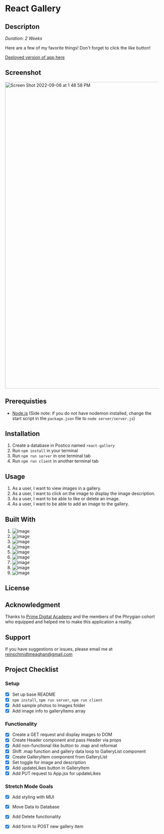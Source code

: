 # React Gallery

## Descripton

*Duration: 2 Weeks*

Here are a few of my favorite things! Don't forget to click the like button!

[Deployed version of app here](https://desolate-spire-67480.herokuapp.com/)

## Screenshot

<img width="1001" alt="Screen Shot 2022-09-06 at 1 48 58 PM" src="https://user-images.githubusercontent.com/98852538/188715155-260679e5-bb3d-465f-aebb-7fc45f241b8f.png">

## Prerequisties 

- [Node.js](https://nodejs.org/en/)
(Side note: if you do not have nodemon installed, change the start script in the `package.json` file to `node server/server.js`)

## Installation
1. Create a database in Postico named `react-gallery`
2. Run `npm install` in your terminal
2. Run `npm run server` in one terminal tab
4. Run `npm run client` in another terminal tab

## Usage
1. As a user, I want to view images in a gallery.
2. As a user, I want to click on the image to display the image description.
3. As a user, I want to be able to like or delete an image.
4. As a user, I want to be able to add an image to the gallery.

## Built With

1. ![image](https://img.shields.io/badge/HTML5-E34F26?style=for-the-badge&logo=html5&logoColor=white)
2. ![image](https://img.shields.io/badge/CSS3-1572B6?style=for-the-badge&logo=css3&logoColor=white)
3. ![image](https://img.shields.io/badge/JavaScript-323330?style=for-the-badge&logo=javascript&logoColor=F7DF1E)
4. ![image](https://img.shields.io/badge/jQuery-0769AD?style=for-the-badge&logo=jquery&logoColor=white)
5. ![image](https://img.shields.io/badge/Node.js-339933?style=for-the-badge&logo=nodedotjs&logoColor=white)
6. ![image](https://img.shields.io/badge/Express.js-000000?style=for-the-badge&logo=express&logoColor=white)
7. ![image](https://img.shields.io/badge/postgres-%23316192.svg?style=for-the-badge&logo=postgresql&logoColor=white)
8. ![image](https://img.shields.io/badge/react-%2320232a.svg?style=for-the-badge&logo=react&logoColor=%2361DAFB)
9. ![image](https://img.shields.io/badge/MUI-%230081CB.svg?style=for-the-badge&logo=mui&logoColor=white)
   
## License

## Acknowledgment 

Thanks to [Prime Digital Academy](https://www.primeacademy.io/) and the members of the Phrygian cohort who equipped and helped me to make this application a reality.

## Support
If you have suggestions or issues, please email me at [reinschmidtmeaghan@gmail.com](mailto:reinschmidtmeaghan@gmail.com)

## Project Checklist

### Setup
- [X] Set up base README
- [X] `npm install`, `npm run server`, `npm run client`
- [X] Add sample photos to Images folder
- [X] Add image info to galleryItems array

### Functionality
- [X] Create a GET request and display images to DOM
- [X] Create Header component and pass Header via props
- [X] Add non-functional like button to .map and reformat 
- [X] Shift .map function and gallery data loop to GalleryList component
- [X] Create GalleryItem component from GalleryList 
- [X] Set toggle for image and description
- [X] Add updateLikes button in GalleryItem
- [X] Add PUT request to App.jsx for updateLikes

### Stretch Mode Goals
- [X] Add styling with MUI
- [X] Move Data to Database
- [X] Add Delete functionality
- [X] Add form to POST new gallery item


